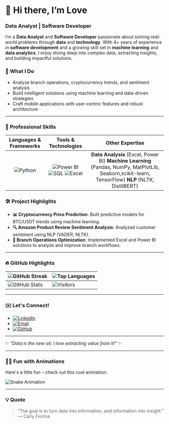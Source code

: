 # 👋 **Hi there, I’m Love**  
### **Data Analyst | Software Developer**

I’m a **Data Analyst** and **Software Developer** passionate about solving real-world problems through **data** and **technology**. With 4+ years of experience in **software development** and a growing skill set in **machine learning** and **data analytics**, I enjoy diving deep into complex data, extracting insights, and building impactful solutions.

### 🌟 **What I Do**  
- Analyze branch operations, cryptocurrency trends, and sentiment analysis  
- Build intelligent solutions using machine learning and data-driven strategies  
- Craft mobile applications with user-centric features and robust architecture  

---

### 💼 **Professional Skills**

| **Languages & Frameworks** | **Tools & Technologies** | **Other Expertise** |
| :------------------------: | :----------------------: | :-----------------: |
|  ![Python](https://img.shields.io/badge/Python-3776AB?style=for-the-badge&logo=python&logoColor=white) | ![Power BI](https://img.shields.io/badge/Power%20BI-F2C811?style=for-the-badge&logo=powerbi&logoColor=black) ![SQL](https://img.shields.io/badge/SQL-4479A1?style=for-the-badge&logo=postgresql&logoColor=white) ![Excel](https://img.shields.io/badge/Excel-217346?style=for-the-badge&logo=microsoftexcel&logoColor=white) | **Data Analysis** (Excel, Power BI) **Machine Learning** (Pandas, NumPy, MatPlotLib, Seaborn,scikit-learn, TensorFlow) **NLP** (NLTK, DistilBERT) |

### 🛠 **Project Highlights**
- **📊 Cryptocurrency Price Prediction**: Built predictive models for BTC/USDT trends using machine learning.
- **🔍 Amazon Product Review Sentiment Analysis**: Analyzed customer sentiment using NLP (VADER, NLTK).
- **🚀 Branch Operations Optimization**: Implemented Excel and Power BI solutions to analyze and improve branch workflows.

---

### 🔥 **GitHub Highlights**

| ![GitHub Streak](https://github-readme-streak-stats.herokuapp.com/?user=your-username&theme=highcontrast) | ![Top Languages](https://github-readme-stats.vercel.app/api/top-langs/?username=your-username&layout=compact&theme=highcontrast) |
| ------------------------------------------------------------ | ------------------------------------------------------------- |
| ![GitHub Stats](https://github-readme-stats.vercel.app/api?username=your-username&show_icons=true&theme=highcontrast) | ![Visitors](https://visitor-badge.laobi.icu/badge?page_id=your-username.your-username) |

---

### ✉️ **Let's Connect!**

- [![LinkedIn](https://img.shields.io/badge/LinkedIn-0A66C2?style=for-the-badge&logo=linkedin&logoColor=white)](https://www.linkedin.com/in/lovek28)
- [![Email](https://img.shields.io/badge/Email-D14836?style=for-the-badge&logo=gmail&logoColor=white)](mailto:lovekites22@gmail.com)
- [![GitHub](https://img.shields.io/badge/GitHub-171515?style=for-the-badge&logo=github&logoColor=white)](https://github.com/lovek28)

---

✨ *"Data is the new oil; I love extracting value from it!"* ✨

---

### 👨‍💻 **Fun with Animations**  
Here's a little fun – check out this cool animation:

![Snake Animation](https://github.com/lovek28/lovek28/blob/output/github-contribution-grid-snake.svg)

---

### 💡 **Quote**  
> “The goal is to turn data into information, and information into insight.” — Carly Fiorina

